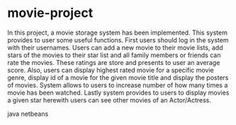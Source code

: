 # movie-project
In this project, a movie storage system has been implemented. This system provides to user some useful functions. First users should log in the system with their usernames. Users can add a new movie to their movie lists, add stars of the movies to their star list and all family members or friends can rate the movies. These ratings are store and presents to user an average score. Also, users can display highest rated movie for a specific movie genre, display id of a movie for the given movie title and display the posters of movies. System allows to users to increase number of how many times a movie has been watched. Lastly system provides to users to display movies a given star herewith users can see other movies of an Actor/Actress.

java netbeans
